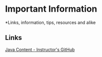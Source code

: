 # Important Information
*Links, information, tips, resources and alike

## Links
[Java Content - Instructor's GitHub](https://github.com/cami-la/curso-dio-dominando-ides-java)
